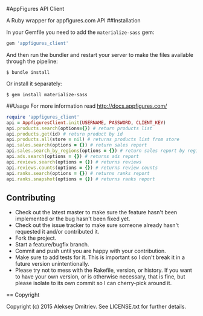 #AppFigures API Client

A Ruby wrapper for appfigures.com API
##Installation

In your Gemfile you need to add the `materialize-sass` gem:
```ruby
gem 'appfigures_client'
```
And then run the bundler and restart your server to make the files available through the pipeline:
```console
$ bundle install
```
Or install it separately:

```console
$ gem install materialize-sass
```
##Usage
For more information read http://docs.appfigures.com/

```ruby
require 'appfigures_client'
api = AppfiguresClient.init(USERNAME, PASSWORD, CLIENT_KEY)
api.products.search(options={}) # return products list
api.products.get(id) # return product by id
api.products.all(store = nil) # returns products list from store
api.sales.search(options = {}) # return sales report
api.sales.search_by_regions(options = {}) # return sales report by regions
api.ads.search(options = {}) # returns ads report
api.reviews.search(options = {}) # returns reviews 
api.reviews.counts(options = {}) # returns review counts
api.ranks.search(options = {}) # returns ranks report
api.ranks.snapshot(options = {}) # returns ranks report

```


## Contributing
 
* Check out the latest master to make sure the feature hasn't been implemented or the bug hasn't been fixed yet.
* Check out the issue tracker to make sure someone already hasn't requested it and/or contributed it.
* Fork the project.
* Start a feature/bugfix branch.
* Commit and push until you are happy with your contribution.
* Make sure to add tests for it. This is important so I don't break it in a future version unintentionally.
* Please try not to mess with the Rakefile, version, or history. If you want to have your own version, or is otherwise necessary, that is fine, but please isolate to its own commit so I can cherry-pick around it.

== Copyright

Copyright (c) 2015 Aleksey Dmitriev. See LICENSE.txt for
further details.

